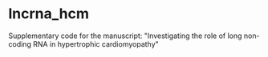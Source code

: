 # lncrna_hcm
Supplementary code for the manuscript: "Investigating the role of long non-coding RNA in hypertrophic cardiomyopathy"
